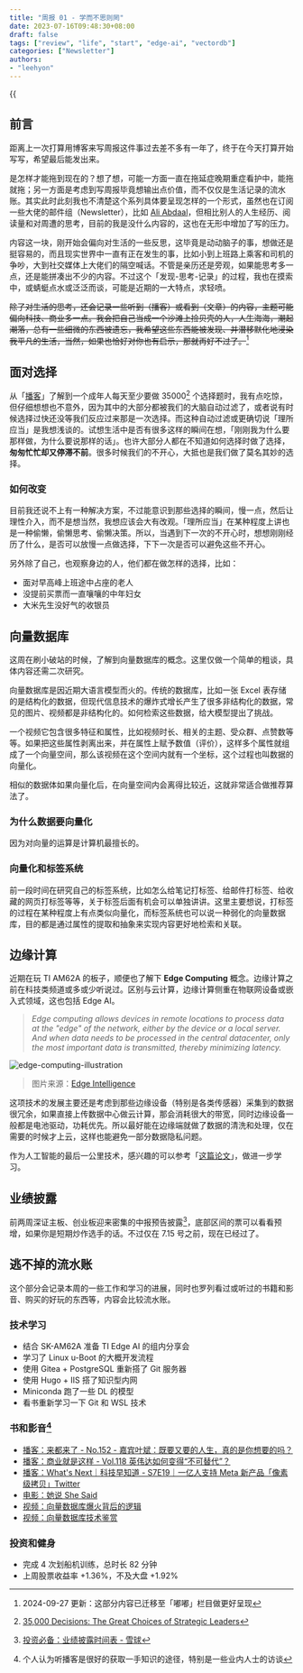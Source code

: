 ```yaml
---
title: "周报 01 - 学而不思则罔"
date: 2023-07-16T09:48:30+08:00
draft: false
tags: ["review", "life", "start", "edge-ai", "vectordb"]
categories: ["Newsletter"]
authors:
- "leehyon"
---
```


{{<audio src="audio/life-live.mp3" caption="♪ 超人 - 五月天" >}}

## 前言

距离上一次打算用博客来写周报这件事过去差不多有一年了，终于在今天打算开始写写，希望最后能发出来。

是怎样才能拖到现在的？想了想，可能一方面一直在拖延症晚期重症看护中，能拖就拖；另一方面是考虑到写周报毕竟想输出点价值，而不仅仅是生活记录的流水账。其实此时此刻我也不清楚这个系列具体要呈现怎样的一个形式，虽然也在订阅一些大佬的邮件组（Newsletter），比如 [Ali Abdaal](https://aliabdaal.com/)，但相比别人的人生经历、阅读量和对周遭的思考，目前的我是没什么内容的，这也在无形中增加了写的压力。

内容这一块，刚开始会偏向对生活的一些反思，这毕竟是动动脑子的事，想做还是挺容易的，而且现实世界中一直有正在发生的事，比如小到上班路上乘客和司机的争吵，大到社交媒体上大佬们的隔空喊话。不管是亲历还是旁观，如果能思考多一点，还是能拼凑出不少的内容。不过这个「发现-思考-记录」的过程，我也在摸索中，或蜻蜓点水或泛泛而谈，可能是近期的一大特点，求轻喷。

~~除了对生活的思考，还会记录一些听到（播客）或看到（文章）的内容，主题可能偏向科技、商业多一点。我会把自己当成一个沙滩上捡贝壳的人，人生海海，潮起潮落，总有一些细微的东西被遗忘，我希望这些东西能被发现、并潜移默化地浸染我平凡的生活，当然，如果也恰好对你也有启示，那就再好不过了。~~[^ud1]

[^ud1]: 2024-09-27 更新：这部分内容已迁移至「嘟嘟」栏目做更好呈现

## 面对选择

从「[播客](https://www.xiaoyuzhoufm.com/episode/64b0826fd46b34865fdaf7cd)」了解到一个成年人每天至少要做 35000[^1] 个选择题时，我有点吃惊，但仔细想想也不意外，因为其中的大部分都被我们的大脑自动过滤了，或者说有时候选择过快还没等我们反应过来那是一次选择。而这种自动过滤或更确切说「理所应当」是我想浅谈的。试想生活中是否有很多这样的瞬间在想，「刚刚我为什么要那样做，为什么要说那样的话」。也许大部分人都在不知道如何选择时做了选择，**匆匆忙忙却又停滞不前**。很多时候我们的不开心，大抵也是我们做了莫名其妙的选择。

[^1]: [35,000 Decisions: The Great Choices of Strategic Leaders](https://go.roberts.edu/leadingedge/the-great-choices-of-strategic-leaders)

### 如何改变

目前我还说不上有一种解决方案，不过能意识到那些选择的瞬间，慢一点，然后让理性介入，而不是想当然，我想应该会大有改观。「理所应当」在某种程度上讲也是一种偷懒，偷懒思考、偷懒决策。所以，当遇到下一次的不开心时，想想刚刚经历了什么，是否可以放慢一点做选择，下下一次是否可以避免这些不开心。

另外除了自己，也观察身边的人，他们都在做怎样的选择，比如：

- 面对早高峰上班途中占座的老人
- 没提前买票而一直嚷嚷的中年妇女
- 大米先生没好气的收银员

## 向量数据库

这周在刷小破站的时候，了解到向量数据库的概念。这里仅做一个简单的粗谈，具体内容还需二次研究。

向量数据库是因近期大语言模型而火的。传统的数据库，比如一张 Excel 表存储的是结构化的数据，但现代信息技术的爆炸式增长产生了很多非结构化的数据，常见的图片、视频都是非结构化的。如何检索这些数据，给大模型提出了挑战。

一个视频它包含很多特征和属性，比如视频时长、相关的主题、受众群、点赞数等等。如果把这些属性剥离出来，并在属性上赋予数值（评价），这样多个属性就组成了一个向量空间，那么该视频在这个空间内就有一个坐标，这个过程也叫数据的向量化。

相似的数据体如果向量化后，在向量空间内会离得比较近，这就非常适合做推荐算法了。

### 为什么数据要向量化

因为对向量的运算是计算机最擅长的。

### 向量化和标签系统

前一段时间在研究自己的标签系统，比如怎么给笔记打标签、给邮件打标签、给收藏的网页打标签等等，关于标签后面有机会可以单独讲讲。这里主要想说，打标签的过程在某种程度上有点类似向量化，而标签系统也可以说一种弱化的向量数据库，目的都是通过属性的提取和抽象来实现内容更好地检索和关联。

## 边缘计算

近期在玩 TI AM62A 的板子，顺便也了解下 **Edge Computing** 概念。边缘计算之前在科技类频道或多或少听说过。区别与云计算，边缘计算侧重在物联网设备或嵌入式领域，这也包括 Edge AI。

> *Edge computing allows devices in remote locations to process data at the "edge" of the network, either by the device or a local server. And when data needs to be processed in the central datacenter, only the most important data is transmitted, thereby minimizing latency.*

![edge-computing-illustration](https://images.kohsruhe.com/2024/edge-computing-illustration.png)
> 图片来源：[Edge Intelligence](https://ieeexplore.ieee.org/document/8736011)

这项技术的发展主要还是考虑到那些边缘设备（特别是各类传感器）采集到的数据很冗余，如果直接上传数据中心做云计算，那会消耗很大的带宽，同时边缘设备一般都是电池驱动，功耗优先。所以最好能在边缘端就做了数据的清洗和处理，仅在需要的时候才上云，这样也能避免一部分数据隐私问题。

作为人工智能的最后一公里技术，感兴趣的可以参考「[这篇论文](https://ieeexplore.ieee.org/document/8736011)」，做进一步学习。

## 业绩披露

前两周深证主板、创业板迎来密集的中报预告披露[^2]，底部区间的票可以看看预增，如果你是短期炒作选手的话。不过仅在 7.15 号之前，现在已经过了。

[^2]: [投资必备：业绩披露时间表 - 雪球](https://xueqiu.com/9752824777/122766349)

## 逃不掉的流水账

这个部分会记录本周的一些工作和学习的进展，同时也罗列看过或听过的书籍和影音、购买的好玩的东西等，内容会比较流水账。

### 技术学习

- 结合 SK-AM62A 准备 TI Edge AI 的组内分享会
- 学习了 Linux u-Boot 的大概开发流程
- 使用 Gitea + PostgreSQL 重新搭了 Git 服务器
- 使用 Hugo + IIS 搭了知识型内网
- Miniconda 跑了一些 DL 的模型
- 看书重新学习一下 Git 和 WSL 技术

### 书和影音[^3]

[^3]: 个人认为听播客是很好的获取一手知识的途径，特别是一些业内人士的访谈

- [播客：来都来了 - No.152 - 嘉宾叶斌：既要又要的人生，真的是你想要的吗？](https://podcasts.apple.com/cn/podcast/no-152-%E5%98%89%E5%AE%BE%E5%8F%B6%E6%96%8C-%E6%97%A2%E8%A6%81%E5%8F%88%E8%A6%81%E7%9A%84%E4%BA%BA%E7%94%9F-%E7%9C%9F%E7%9A%84%E6%98%AF%E4%BD%A0%E6%83%B3%E8%A6%81%E7%9A%84%E5%90%97/id1512932915?i=1000619920004)
- [播客：商业就是这样 - Vol.118 英伟达如何变得“不可替代”？](https://podcasts.apple.com/cn/podcast/vol-118-%E8%8B%B1%E4%BC%9F%E8%BE%BE%E5%A6%82%E4%BD%95%E5%8F%98%E5%BE%97-%E4%B8%8D%E5%8F%AF%E6%9B%BF%E4%BB%A3/id1552904790?i=1000619426083)
- [播客：What's Next｜科技早知道 - S7E19｜一亿人支持 Meta 新产品「像素级拷贝」Twitter](https://podcasts.apple.com/cn/podcast/s7e19-%E4%B8%80%E4%BA%BF%E4%BA%BA%E6%94%AF%E6%8C%81-meta-%E6%96%B0%E4%BA%A7%E5%93%81-%E5%83%8F%E7%B4%A0%E7%BA%A7%E6%8B%B7%E8%B4%9D-twitter-%E5%8F%AA%E5%9B%A0%E9%A9%AC%E6%96%AF%E5%85%8B%E5%A4%AA%E6%8B%9B%E9%AA%82/id1494812579?i=1000620854237)
- [电影：她说 She Said](https://movie.douban.com/subject/35493136/)
- [视频：向量数据库爆火背后的逻辑](https://www.bilibili.com/video/BV1W94y1B7Vd/?share_source=copy_web)
- [视频：向量数据库技术鉴赏](https://www.bilibili.com/video/BV11a4y1c7SW/?share_source=copy_web)

### 投资和健身

- 完成 4 次划船机训练，总时长 82 分钟
- 上周股票收益率 +1.36%，不及大盘 +1.92%